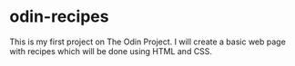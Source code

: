 # odin-recipes

This is my first project on The Odin Project.
I will create a basic web page with recipes which will be done using HTML and CSS.
